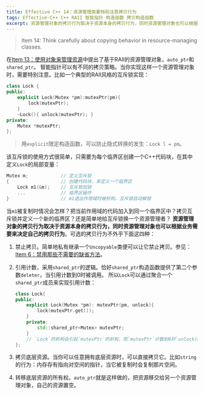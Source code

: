 ```yaml
---
title: Effective C++ 14：资源管理类要特别注意拷贝行为
tags: Effective-C++ C++ RAII 智能指针 构造函数 拷贝构造函数
excerpt: 资源管理对象的拷贝行为取决于资源本身的拷贝行为，同时资源管理对象也可以根据业务需要来决定自己的拷贝行为
---
```


> Item 14: Think carefully about copying behavior in resource-managing classes.

在[Item 13：使用对象来管理资源][item13]中提出了基于RAII的资源管理对象，`auto_ptr`和`shared_ptr`。
智能指针可以有不同的拷贝策略。当你实现这样一个资源管理对象时，需要特别注意。比如一个典型的RAII风格的互斥锁实现：

```cpp
class Lock {
public:
    explicit Lock(Mutex *pm):mutexPtr(pm){
        lock(mutexPtr);
    }
    ~Lock(){ unlock(mutexPtr); }
private:
    Mutex *mutexPtr;
};
```

> 用`explicit`限定构造函数，可以防止隐式转换的发生：`Lock l = pm`。

该互斥锁的使用方式很简单，只需要为每个临界区创建一个C++代码块，在其中定义`Lock`的局部变量：

```cpp
Mutex m;            // 定义互斥锁
{                   // 创建代码块，来定义一个临界区
    Lock m1(&m);    // 互斥锁加锁
    ...             // 临界区操作
}                   // m1退出作用域时被析构，互斥锁自动解锁
```

当`m1`被复制时情况会怎样？把当前作用域的代码加入到同一个临界区中？拷贝互斥锁并定义一个新的临界区？还是简单地给互斥锁换一个资源管理者？
**资源管理对象的拷贝行为取决于资源本身的拷贝行为，同时资源管理对象也可以根据业务需要来决定自己的拷贝行为**。可选的拷贝行为不外乎下面这四种：

1. 禁止拷贝。简单地私有继承一个`Uncopyable`类便可以让它禁止拷贝。参见：[Item 6：禁用那些不需要的缺省方法][item6]。
2. 引用计数，采用`shared_ptr`的逻辑。恰好`shared_ptr`构造函数提供了第二个参数`deleter`，当引用计数到0时被调用。
所以`Lock`可以通过聚合一个`shared_ptr`成员来实现引用计数：

    ```cpp
    class Lock{
    public: 
        explicit Lock(Mutex *pm): mutexPtr(pm, unlock){
            lock(mutexPtr.get());
        }
        private: 
            std::shared_ptr<Mutex> mutexPtr;
        }
        // `Lock`的析构会引起`mutexPtr`的析构，而`mutexPtr`计数到0时`unlock(mutexPtr.get())`会被调用。
    };
    ```

3. 拷贝底层资源。当你可以任意拥有底层资源时，可以直接拷贝它。比如`string`的行为：内存存有指向对空间的指针，当它被复制时会复制那片空间。
4. 转移底层资源的所有权。`auto_ptr`就是这样做的，把资源移交给另一个资源管理对象，自己的资源置空。

[item13]: /2015/08/02/effective-cpp-13.html
[item6]: /2015/07/23/effective-cpp-6.html

